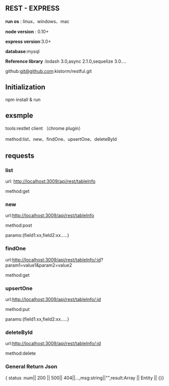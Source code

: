 ## **REST - EXPRESS**

**run os** : linux、windows、mac

**node version** : 0.10+

**express version**:3.0+

**database**:mysql

**Reference library** :lodash 3.0,async 2.1.0,sequelize 3.0....

github:git@github.com:kistorm/restful.git

## **Initialization**

npm install  &  run

## **exsmple**

tools:restlet client （chrome plugin）

method:list、new、findOne、upsertOne、deleteById

## requests

### list

url: [http://localhost:3009/api/rest/tableInfo](http://localhost:3009/api/rest/tableInfo)

method:get

### new

url:[http://localhost:3009/api/rest/tableInfo](http://localhost:3009/api/rest/tableInfo)

method:post

params:{field1:xx,field2:xx.....}

### findOne

url:[http://localhost:3009/api/rest/tableInfo/:id](http://localhost:3009/api/rest/tableInfo/:id)?param1=value1&param2=value2

method:get

### upsertOne

url:[http://localhost:3009/api/rest/tableInfo/:id](http://localhost:3009/api/rest/tableInfo/:id)

method:put

params:{field1:xx,field2:xx.....}

### deleteById

url:[http://localhost:3009/api/rest/tableInfo/:id](http://localhost:3009/api/rest/tableInfo/:id)

method:delete

### General Return Json

{ status :num\|\| 200 \|\| 500\|\| 404\|\|...,msg:string\|\|"",result:Array \|\| Entity \|\| {}}

